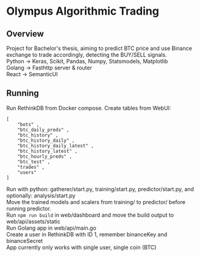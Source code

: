# Olympus Algorithmic Trading

## Overview

Project for Bachelor's thesis, aiming to predict BTC price and use Binance exchange to trade accordingly, detecting the BUY/SELL signals.  
Python -> Keras, Scikit, Pandas, Numpy, Statsmodels, Matplotlib  
Golang -> Fasthttp server & router  
React -> SemanticUI 

## Running

Run RethinkDB from Docker compose. 
Create tables from WebUI: 

```
[
    "bots" ,
    "btc_daily_preds" ,
    "btc_history" ,
    "btc_history_daily" ,
    "btc_history_daily_latest" ,
    "btc_history_latest" ,
    "btc_hourly_preds" ,
    "btc_test" ,
    "trades" ,
    "users"
]
```

Run with python: gatherer/start.py, training/start.py, predictor/start.py, and optionally: analysis/start.py  
Move the trained models and scalers from training/ to predictor/ before running predictor.  
Run `npm run build` in web/dashboard and move the build output to web/api/assets/static  
Run Golang app in web/api/main.go  
Create a user in RethinkDB with ID 1, remember binanceKey and binanceSecret  
App currently only works with single user, single coin (BTC)  